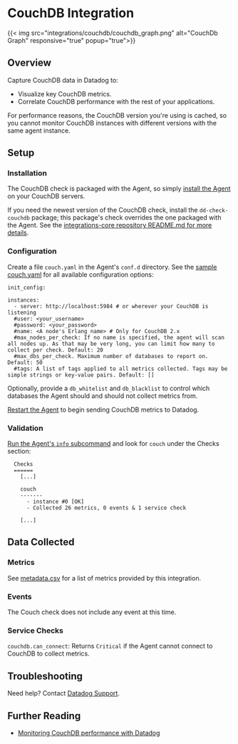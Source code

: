 # CouchDB Integration
{{< img src="integrations/couchdb/couchdb_graph.png" alt="CouchDb Graph" responsive="true" popup="true">}}
## Overview

Capture CouchDB data in Datadog to:

* Visualize key CouchDB metrics.
* Correlate CouchDB performance with the rest of your applications.

For performance reasons, the CouchDB version you're using is cached, so you cannot monitor CouchDB instances with different versions with the same agent instance.

## Setup
### Installation

The CouchDB check is packaged with the Agent, so simply [install the Agent](https://app.datadoghq.com/account/settings#agent) on your CouchDB servers.

If you need the newest version of the CouchDB check, install the `dd-check-couchdb` package; this package's check overrides the one packaged with the Agent. See the [integrations-core repository README.md for more details](https://github.com/DataDog/integrations-core#installing-the-integrations).

### Configuration

Create a file `couch.yaml` in the Agent's `conf.d` directory. See the [sample  couch.yaml](https://github.com/DataDog/integrations-core/blob/master/couch/conf.yaml.example) for all available configuration options:

```
init_config:

instances:
  - server: http://localhost:5984 # or wherever your CouchDB is listening
  #user: <your_username>
  #password: <your_password>
  #name: <A node's Erlang name> # Only for CouchDB 2.x
  #max_nodes_per_check: If no name is specified, the agent will scan all nodes up. As that may be very long, you can limit how many to collect per check. Default: 20
  #max_dbs_per_check. Maximum number of databases to report on. Default: 50
  #tags: A list of tags applied to all metrics collected. Tags may be simple strings or key-value pairs. Default: []
```

Optionally, provide a `db_whitelist` and `db_blacklist` to control which databases the Agent should and should not collect metrics from.

[Restart the Agent](https://docs.datadoghq.com/agent/faq/start-stop-restart-the-datadog-agent) to begin sending CouchDB metrics to Datadog.

### Validation

[Run the Agent's `info` subcommand](https://docs.datadoghq.com/agent/faq/agent-status-and-information/) and look for `couch` under the Checks section:

```
  Checks
  ======
    [...]

    couch
    -------
      - instance #0 [OK]
      - Collected 26 metrics, 0 events & 1 service check

    [...]
```

## Data Collected
### Metrics

See [metadata.csv](https://github.com/DataDog/integrations-core/blob/master/couch/metadata.csv) for a list of metrics provided by this integration.

### Events

The Couch check does not include any event at this time.

### Service Checks

`couchdb.can_connect`: Returns `Critical` if the Agent cannot connect to CouchDB to collect metrics.

## Troubleshooting
Need help? Contact [Datadog Support](http://docs.datadoghq.com/help/).

## Further Reading

* [Monitoring CouchDB performance with Datadog](https://www.datadoghq.com/blog/monitoring-couchdb-with-datadog/)
